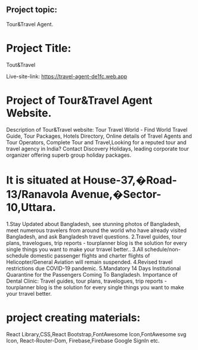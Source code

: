 ## Project topic:

Tour&Travel Agent.

# Project Title:

Tout&Travel

Live-site-link: https://travel-agent-de1fc.web.app

# Project of Tour&Travel Agent Website.

Description of Tour&Travel website:
Tour Travel World - Find World Travel Guide, Tour Packages, Hotels Directory, Online details of Travel Agents and Tour Operators, Complete Tour and Travel,Looking for a reputed tour and travel agency in India? Contact Discovery Holidays, leading corporate tour organizer offering superb group holiday packages.

# It is situated at House-37,�Road-13/Ranavola Avenue,�Sector-10,Uttara.

1.Stay Updated about Bangladesh, see stunning photos of Bangladesh, meet numerous travelers from around the world who have already visited Bangladesh, and ask Bangladesh travel questions.
2.Travel guides, tour plans, travelogues, trip reports - tourplanner blog is the solution for every single things you want to make your trravel better..
3.All schedule/non-schedule domestic passenger flights and charter flights of Helicopter/General Aviation will remain suspended.
4.Revised travel restrictions due COVID-19 pandemic.
5.Mandatory 14 Days Institutional Quarantine for the Passengers Coming To Bangladesh.
Importance of Dental Clinic:
Travel guides, tour plans, travelogues, trip reports - tourplanner blog is the solution for every single things you want to make your trravel better.

# project creating materials:

React Library,CSS,React Bootstrap,FontAwesome Icon,FontAwesome svg Icon, React-Router-Dom, Firebase,Firebase Google SignIn etc.
